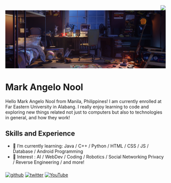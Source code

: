 <img align="right" src="https://visitor-badge.laobi.icu/badge?page_id=NoolAngelo/NoolAngelo" />


<img src="https://github.com/NoolAngelo/NoolAngelo/blob/main/Banner.jpg" width="900"/>

# Mark Angelo Nool

Hello Mark Angelo Nool from Manila, Philippines! I am currently enrolled at Far Eastern University in Alabang. I really enjoy learning to code and exploring new things related not just to computers but also to technologies in general, and how they work!


## Skills and Experience

- 📖 I’m currently learning: Java / C++ / Python / HTML / CSS / JS / Database / Android Programming
- 🤔 Interest : AI / WebDev / Coding / Robotics / Social Networking Privacy / Reverse Engineering / and more!

###
[<img src='https://cdn.jsdelivr.net/npm/simple-icons@3.0.1/icons/github.svg' alt='github' height='40'>](https://github.com/NoolAngelo)  [<img src='https://cdn.jsdelivr.net/npm/simple-icons@3.0.1/icons/twitter.svg' alt='twitter' height='40'>](https://twitter.com/@NoolAngelo)  [<img src='https://cdn.jsdelivr.net/npm/simple-icons@3.0.1/icons/youtube.svg' alt='YouTube' height='40'>](http://www.youtube.com/@setsunaPH) 
